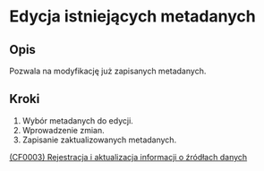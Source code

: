 # Edycja istniejących metadanych

## Opis
Pozwala na modyfikację już zapisanych metadanych.

## Kroki
1. Wybór metadanych do edycji.
2. Wprowadzenie zmian.
3. Zapisanie zaktualizowanych metadanych.

[(CF0003) Rejestracja i aktualizacja informacji o źródłach danych](../../3.wizja.systemu/3.3.cechy.funkcjonalne/cechy.funkcjonalne/CF0003.md)
